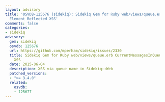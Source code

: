 ```yaml
---
layout: advisory
title: 'OSVDB-125676 (sidekiq): Sidekiq Gem for Ruby web/views/queue.erb CurrentMessagesInQueue
  Element Reflected XSS'
comments: false
categories:
- sidekiq
advisory:
  gem: sidekiq
  osvdb: 125676
  url: https://github.com/mperham/sidekiq/issues/2330
  title: Sidekiq Gem for Ruby web/views/queue.erb CurrentMessagesInQueue Element Reflected
    XSS
  date: 2015-06-04
  description: XSS via queue name in Sidekiq::Web
  patched_versions:
  - ">= 3.4.0"
  related:
    osvdb:
    - 125677
---
```

